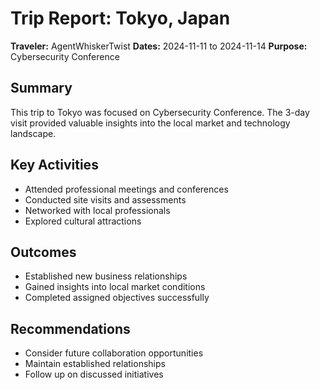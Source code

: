 # Trip Report: Tokyo, Japan

**Traveler:** AgentWhiskerTwist
**Dates:** 2024-11-11 to 2024-11-14
**Purpose:** Cybersecurity Conference

## Summary
This trip to Tokyo was focused on Cybersecurity Conference. The 3-day visit provided valuable insights into the local market and technology landscape.

## Key Activities
- Attended professional meetings and conferences
- Conducted site visits and assessments
- Networked with local professionals
- Explored cultural attractions

## Outcomes
- Established new business relationships
- Gained insights into local market conditions
- Completed assigned objectives successfully

## Recommendations
- Consider future collaboration opportunities
- Maintain established relationships
- Follow up on discussed initiatives
